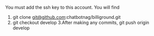 You must add the ssh key to this account.
You will find 

1. git clone git@github.com:chatbotnag/billiground.git
2. git checkout develop
3.After making any commits, git push origin develop 


